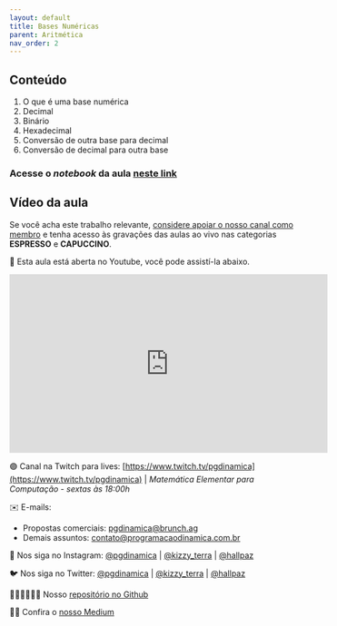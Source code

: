 ```yaml
---
layout: default
title: Bases Numéricas
parent: Aritmética
nav_order: 2
---
```


## Conteúdo

1.  O que é uma base numérica
2.  Decimal
3.  Binário
4.  Hexadecimal
5.  Conversão de outra base para decimal
6.  Conversão de decimal para outra base


### Acesse o *notebook* da aula <a href="/notebooks/mec002_basesnumericas.html" target="_black">neste link</a>


## Vídeo da aula

Se você acha este trabalho relevante, [considere apoiar o nosso canal como membro](https://youtube.com/programacaodinamica/join) e tenha acesso às gravações das aulas ao vivo nas categorias **ESPRESSO** e **CAPUCCINO**.

🔴 Esta aula está aberta no Youtube, você pode assistí-la abaixo.

<iframe width="560" height="315" src="https://www.youtube.com/embed/6cvnhNJVsaI" frameborder="0" allow="accelerometer; autoplay; clipboard-write; encrypted-media; gyroscope; picture-in-picture" allowfullscreen></iframe>


🟣 Canal na Twitch para lives: [https://www.twitch.tv/pgdinamica](https://www.twitch.tv/pgdinamica) | *Matemática Elementar para Computação - sextas às 18:00h*


✉️ E-mails:
* Propostas comerciais: [pgdinamica@brunch.ag](mailto:pgdinamica@brunch.ag)
* Demais assuntos: [contato@programacaodinamica.com.br](mailto:pgdinamica@brunch.ag)

📸 Nos siga no Instagram: [@pgdinamica](https://instagram.com/pgdinamica) | [@kizzy_terra](https://instagram.com/kizzy_terra) | [@hallpaz](https://instagram.com/hallpaz)

🐦 Nos siga no Twitter: [@pgdinamica](https://twitter.com/pgdinamica) | [@kizzy_terra](https://twitter.com/kizzy_terra) | [@hallpaz](https://twitter.com/hallpaz)

👩🏾‍💻👨🏾‍💻 Nosso [repositório no Github](https://github.com/programacaodinamica)

✍🏾 Confira o [nosso Medium](https://medium.com/programacaodinamica)